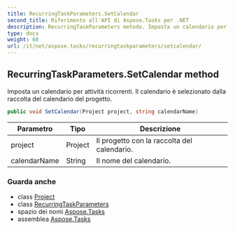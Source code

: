 ```yaml
---
title: RecurringTaskParameters.SetCalendar
second_title: Riferimento all'API di Aspose.Tasks per .NET
description: RecurringTaskParameters metodo. Imposta un calendario per attività ricorrenti. Il calendario è selezionato dalla raccolta del calendario del progetto.
type: docs
weight: 60
url: /it/net/aspose.tasks/recurringtaskparameters/setcalendar/
---
```

## RecurringTaskParameters.SetCalendar method

Imposta un calendario per attività ricorrenti. Il calendario è selezionato dalla raccolta del calendario del progetto.

```csharp
public void SetCalendar(Project project, string calendarName)
```

| Parametro | Tipo | Descrizione |
| --- | --- | --- |
| project | Project | Il progetto con la raccolta del calendario. |
| calendarName | String | Il nome del calendario. |

### Guarda anche

* class [Project](../../project/)
* class [RecurringTaskParameters](../)
* spazio dei nomi [Aspose.Tasks](../../recurringtaskparameters/)
* assemblea [Aspose.Tasks](../../../)


